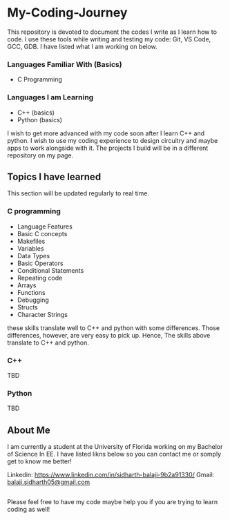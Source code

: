 # My-Coding-Journey

This repository is devoted to document the codes I write as I learn how to code. I use these tools while writing and testing my code: Git, VS Code, GCC, GDB. I have listed what I am working on below.

### Languages Familiar With (Basics)
  * C Programming

### Languages I am Learning
  * C++ (basics)
  * Python (basics)

I wish to get more advanced with my code soon after I learn C++ and python. I wish to use my coding experience to design circuitry and maybe apps to work alongside with it. The projects I build will be in a different repository on my page.

## Topics I have learned

This section will be updated regularly to real time.

### C programming
* Language Features
* Basic C concepts
* Makefiles
* Variables
* Data Types
* Basic Operators
* Conditional Statements
* Repeating code
* Arrays
* Functions
* Debugging
* Structs
* Character Strings
  
these skills translate well to C++ and python with some differences. Those differences, however, are very easy to pick up. Hence, The skills above translate to C++ and python.

### C++ 
TBD

### Python
TBD

## About Me
 I am currently a student at the University of Florida working on my Bachelor of Science In EE. I have listed likns below so you can contact me or somply get to know me better!

 Linkedin: https://www.linkedin.com/in/sidharth-balaji-9b2a91330/
 Gmail: balaji.sidharth05@gmail.com

##

Please feel free to have my code maybe help you if you are trying to learn coding as well!
